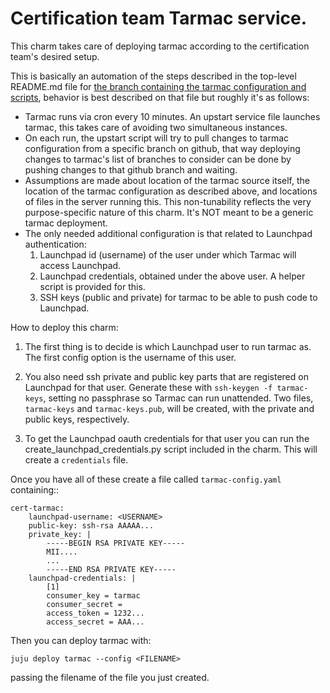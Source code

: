 Certification team Tarmac service.
==================================

This charm takes care of deploying tarmac according to the certification team's
desired setup.

This is basically an automation of the steps described in the top-level
README.md file for [the branch containing the tarmac configuration and
scripts][1], behavior is best described on that file but roughly it's as
follows:

- Tarmac runs via cron every 10 minutes. An upstart service file launches
  tarmac, this takes care of avoiding two simultaneous instances.
- On each run, the upstart script will try to pull changes to tarmac
  configuration from a specific branch on github, that way deploying changes to
  tarmac's list of branches to consider can be done by pushing changes to that
  github branch and waiting.
- Assumptions are made about location of the tarmac source itself, the location
  of the tarmac configuration as described above, and locations of files in the
  server running this. This non-tunability reflects the very purpose-specific
  nature of this charm. It's NOT meant to be a generic tarmac deployment.
- The only needed additional configuration is that related to Launchpad
  authentication:
    1. Launchpad id (username) of the user under which Tarmac will access
      Launchpad.
    2. Launchpad credentials, obtained under the above user. A helper script is
      provided for this.
    3. SSH keys (public and private) for tarmac to be able to push code to
      Launchpad.

How to deploy this charm:

1. The first thing is to decide is which Launchpad user to run tarmac as. The
   first config option is the username of this user.

2. You also need ssh private and public key parts that are registered on
   Launchpad for that user. Generate these with `ssh-keygen -f tarmac-keys`,
   setting no passphrase so Tarmac can run unattended. Two files, `tarmac-keys`
   and `tarmac-keys.pub`, will be created, with the private and public keys,
   respectively.

3. To get the Launchpad oauth credentials for that user you can run the
   create_launchpad_credentials.py script included in the charm. This will
   create a `credentials` file.

Once you have all of these create a file called `tarmac-config.yaml`
containing::

    cert-tarmac:
        launchpad-username: <USERNAME>
        public-key: ssh-rsa AAAAA...
        private_key: |
            -----BEGIN RSA PRIVATE KEY-----
            MII....
            ...
            -----END RSA PRIVATE KEY-----
        launchpad-credentials: |
            [1]
            consumer_key = tarmac
            consumer_secret =
            access_token = 1232...
            access_secret = AAA...

Then you can deploy tarmac with:

    juju deploy tarmac --config <FILENAME>

passing the filename of the file you just created.

[1]: https://github.com/checkbox/tarmac-configs
